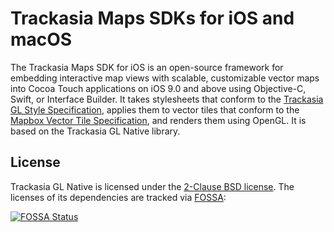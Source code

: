 # Trackasia Maps SDKs for iOS and macOS

The Trackasia Maps SDK for iOS is an open-source framework for embedding interactive map views with scalable, customizable vector maps into Cocoa Touch applications on iOS 9.0 and above using Objective-C, Swift, or Interface Builder. It takes stylesheets that conform to the [Trackasia GL Style Specification](https://track-asia.com/trackasia-gl-js-docs/style-spec/), applies them to vector tiles that conform to the [Mapbox Vector Tile Specification](https://www.mapbox.com/developers/vector-tiles/), and renders them using OpenGL. It is based on the Trackasia GL Native library.

## License

Trackasia GL Native is licensed under the [2-Clause BSD license](LICENSE.md). The licenses of its dependencies are tracked via [FOSSA](https://app.fossa.io/projects/git%2Bhttps%3A%2F%2Fgithub.com%2Fmapbox%2Fmapbox-gl-native):

[![FOSSA Status](https://app.fossa.io/api/projects/git%2Bhttps%3A%2F%2Fgithub.com%2Fmapbox%2Fmapbox-gl-native.svg?type=large)](https://app.fossa.io/projects/git%2Bhttps%3A%2F%2Fgithub.com%2Fmapbox%2Fmapbox-gl-native)
